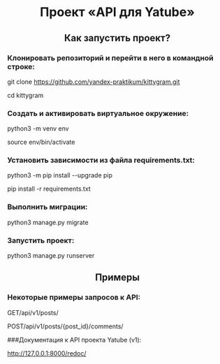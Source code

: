 <h1 align="center"> Проект «API для Yatube» </h1>

<h2 align="center"> Как запустить проект? </h2>

<h3> Клонировать репозиторий и перейти в него в командной строке: </h3>

git clone https://github.com/yandex-praktikum/kittygram.git

cd kittygram

<h3> Cоздать и активировать виртуальное окружение: </h3>

python3 -m venv env

source env/bin/activate

<h3> Установить зависимости из файла requirements.txt: </h3>

python3 -m pip install --upgrade pip

pip install -r requirements.txt

<h3> Выполнить миграции: </h3>

python3 manage.py migrate

<h3> Запустить проект: </h3>

python3 manage.py runserver

<h2 align="center"> Примеры </h2>

<h3> Некоторые примеры запросов к API: </h3>

GET/api/v1/posts/

POST/api/v1/posts/{post_id}/comments/


###Документация к API проекта Yatube (v1):

http://127.0.0.1:8000/redoc/
